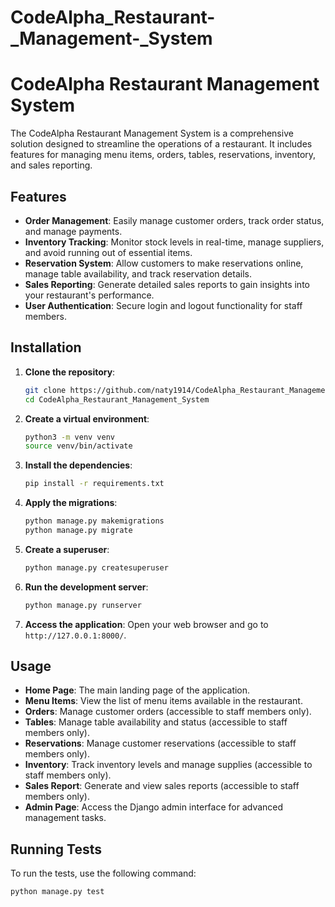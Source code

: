 # CodeAlpha_Restaurant-_Management-_System
# CodeAlpha Restaurant Management System

The CodeAlpha Restaurant Management System is a comprehensive solution designed to streamline the operations of a restaurant. It includes features for managing menu items, orders, tables, reservations, inventory, and sales reporting.

## Features

- **Order Management**: Easily manage customer orders, track order status, and manage payments.
- **Inventory Tracking**: Monitor stock levels in real-time, manage suppliers, and avoid running out of essential items.
- **Reservation System**: Allow customers to make reservations online, manage table availability, and track reservation details.
- **Sales Reporting**: Generate detailed sales reports to gain insights into your restaurant's performance.
- **User Authentication**: Secure login and logout functionality for staff members.

## Installation

1. **Clone the repository**:
    ```bash
    git clone https://github.com/naty1914/CodeAlpha_Restaurant_Management_System.git
    cd CodeAlpha_Restaurant_Management_System
    ```

2. **Create a virtual environment**:
    ```bash
    python3 -m venv venv
    source venv/bin/activate
    ```

3. **Install the dependencies**:
    ```bash
    pip install -r requirements.txt
    ```

4. **Apply the migrations**:
    ```bash
    python manage.py makemigrations
    python manage.py migrate
    ```

5. **Create a superuser**:
    ```bash
    python manage.py createsuperuser
    ```

6. **Run the development server**:
    ```bash
    python manage.py runserver
    ```

7. **Access the application**:
    Open your web browser and go to `http://127.0.0.1:8000/`.

## Usage

- **Home Page**: The main landing page of the application.
- **Menu Items**: View the list of menu items available in the restaurant.
- **Orders**: Manage customer orders (accessible to staff members only).
- **Tables**: Manage table availability and status (accessible to staff members only).
- **Reservations**: Manage customer reservations (accessible to staff members only).
- **Inventory**: Track inventory levels and manage supplies (accessible to staff members only).
- **Sales Report**: Generate and view sales reports (accessible to staff members only).
- **Admin Page**: Access the Django admin interface for advanced management tasks.



## Running Tests

To run the tests, use the following command:

```bash
python manage.py test